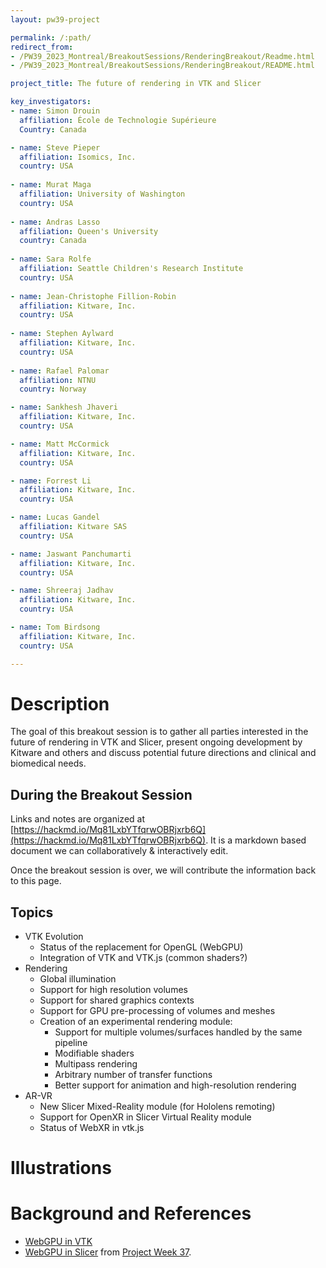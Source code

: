 ```yaml
---
layout: pw39-project

permalink: /:path/
redirect_from:
- /PW39_2023_Montreal/BreakoutSessions/RenderingBreakout/Readme.html
- /PW39_2023_Montreal/BreakoutSessions/RenderingBreakout/README.html

project_title: The future of rendering in VTK and Slicer

key_investigators:
- name: Simon Drouin
  affiliation: École de Technologie Supérieure
  Country: Canada

- name: Steve Pieper
  affiliation: Isomics, Inc.
  country: USA
  
- name: Murat Maga
  affiliation: University of Washington
  country: USA
  
- name: Andras Lasso
  affiliation: Queen's University
  country: Canada
  
- name: Sara Rolfe
  affiliation: Seattle Children's Research Institute
  country: USA
  
- name: Jean-Christophe Fillion-Robin
  affiliation: Kitware, Inc.
  country: USA
  
- name: Stephen Aylward
  affiliation: Kitware, Inc.
  country: USA
  
- name: Rafael Palomar
  affiliation: NTNU
  country: Norway

- name: Sankhesh Jhaveri
  affiliation: Kitware, Inc.
  country: USA

- name: Matt McCormick
  affiliation: Kitware, Inc.
  country: USA

- name: Forrest Li
  affiliation: Kitware, Inc.
  country: USA

- name: Lucas Gandel
  affiliation: Kitware SAS
  country: USA

- name: Jaswant Panchumarti
  affiliation: Kitware, Inc.
  country: USA

- name: Shreeraj Jadhav
  affiliation: Kitware, Inc.
  country: USA

- name: Tom Birdsong
  affiliation: Kitware, Inc.
  country: USA

---
```


# Description

The goal of this breakout session is to gather all parties interested in the future of rendering in VTK and Slicer, present ongoing development by Kitware and others and discuss potential future directions and clinical and biomedical needs.

## During the Breakout Session

Links and notes are organized at [https://hackmd.io/Mq81LxbYTfqrwOBRjxrb6Q](https://hackmd.io/Mq81LxbYTfqrwOBRjxrb6Q). It is a markdown based document we can collaboratively & interactively edit. 

Once the breakout session is over, we will contribute the information back to this page.

## Topics

* VTK Evolution
  * Status of the replacement for OpenGL (WebGPU)
  * Integration of VTK and VTK.js (common shaders?)
* Rendering
  * Global illumination
  * Support for high resolution volumes
  * Support for shared graphics contexts
  * Support for GPU pre-processing of volumes and meshes
  * Creation of an experimental rendering module:
    * Support for multiple volumes/surfaces handled by the same pipeline
    * Modifiable shaders
    * Multipass rendering
    * Arbitrary number of transfer functions
    * Better support for animation and high-resolution rendering
* AR-VR
  * New Slicer Mixed-Reality module (for Hololens remoting)
  * Support for OpenXR in Slicer Virtual Reality module
  * Status of WebXR in vtk.js

# Illustrations

<!-- Add pictures and links to videos that demonstrate what has been accomplished.
![Description of picture](Example2.jpg)
![Some more images](Example2.jpg)
-->

# Background and References

<!-- If you developed any software, include link to the source code repository.
     If possible, also add links to sample data, and to any relevant publications. -->
* [WebGPU in VTK](https://www.kitware.com/vtk-webgpu-on-the-desktop/)
* [WebGPU in Slicer](https://github.com/pieper/SlicerWGPU) from [Project Week 37](https://projectweek.na-mic.org/PW37_2022_Virtual/Projects/SlicerWGPU/).
